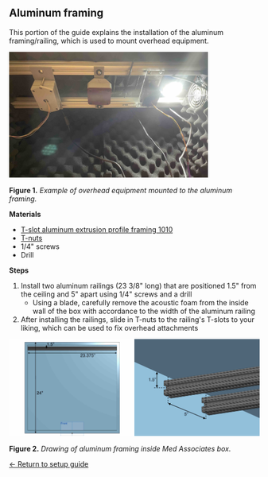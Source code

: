 ## Aluminum framing

This portion of the guide explains the installation of the aluminum
framing/railing, which is used to mount overhead equipment.

<img src="../../images/aluminum-framing.jpg" alt="Example of aluminum framing inside Med Associates box" width=400px height=auto>

**Figure 1.** _Example of overhead equipment mounted to the aluminum framing._

**Materials**
- [T-slot aluminum extrusion profile framing 1010](https://8020.net/1010.html)
- [T-nuts](https://8020.net/search/?q=t-nut)
- 1/4" screws
- Drill

**Steps**
1. Install two aluminum railings (23 3/8" long) that are positioned 1.5" from
   the ceiling and 5" apart using 1/4" screws and a drill
    * Using a blade, carefully remove the acoustic foam from the inside wall of
      the box with accordance to the width of the aluminum
      railing
2. After installing the railings, slide in T-nuts to the railing's T-slots to
   your liking, which can be used to fix overhead attachments

<img src="../../images/modified-box-drawing.jpg" alt="Drawing of aluminum framing inside Med Associates box" width=700px height=auto>

**Figure 2.** _Drawing of aluminum framing inside Med Associates box._

[← Return to setup guide](../readme.md#setup-guide)